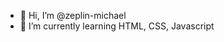 - 👋 Hi, I’m @zeplin-michael
- 🌱 I’m currently learning HTML, CSS, Javascript

<!---
zeplin-michael/zeplin-michael is a ✨ special ✨ repository because its `README.md` (this file) appears on your GitHub profile.
You can click the Preview link to take a look at your changes.
--->
